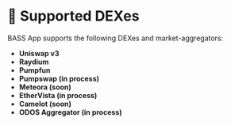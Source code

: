 # 🧾 Supported DEXes

BASS App supports the following DEXes and market-aggregators:

* **Uniswap v3**
* **Raydium**
* **Pumpfun**
* **Pumpswap (in process)**
* **Meteora (soon)**
* **EtherVista (in process)**
* **Camelot (soon)**
* **ODOS Aggregator (in process)**



